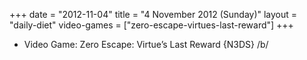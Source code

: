 +++
date = "2012-11-04"
title = "4 November 2012 (Sunday)"
layout = "daily-diet"
video-games = ["zero-escape-virtues-last-reward"]
+++


* Video Game: Zero Escape: Virtue’s Last Reward {N3DS} /b/